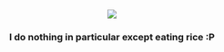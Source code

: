 <p align="center"><br><samp>
  <img src="https://readme-typing-svg.herokuapp.com?font=JetBrainsMono+NF&color=89E2F7&center=true&vCenter=true&width=500&lines=Hi%2C+I'm+N3ko!">
  <br>
  <h3 align="center">I do nothing in particular except eating rice :P</h3>
  </samp></p>

